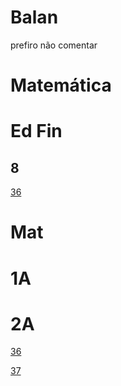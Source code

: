 # Balan
prefiro não comentar
# Matemática

# Ed Fin
## 8

[36](https://docs.google.com/presentation/d/15aaw8Gp5ATpZEGOwtSqgdGHQMnsNYXjesH0nvVm_j14/edit#slide=id.g1e2aa2751f2_0_382)

# Mat
# 1A

# 2A
[36](https://docs.google.com/presentation/d/14K63GIUKXC2xKR-u-3PEhbXbR0X4ikUN/edit#slide=id.p12)

[37](https://docs.google.com/presentation/d/14Gm1_GsCfIz0Cc1bFa-PJBOoUxzbN6YL/edit#slide=id.p1)
